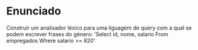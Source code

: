 # Enunciado
Construir um analisador léxico para uma liguagem de query com a qual se podem escrever frases do género:
'Select id, nome, salario From empregados Where salario >= 820'

